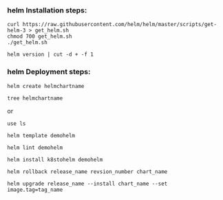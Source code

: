 ###  helm Installation steps:
```
curl https://raw.githubusercontent.com/helm/helm/master/scripts/get-helm-3 > get_helm.sh
chmod 700 get_helm.sh
./get_helm.sh
```
```
helm version | cut -d + -f 1
```
###  helm Deployment steps:
```
helm create helmchartname
```
```
tree helmchartname
```

or 

```
use ls 
```
```
helm template demohelm 
```
```
helm lint demohelm
```
```
helm install k8stohelm demohelm
```
```
helm rollback release_name revsion_number chart_name
```
```
helm upgrade release_name --install chart_name --set image.tag=tag_name
```


